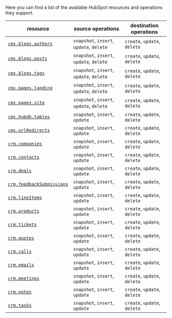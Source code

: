 Here you can find a list of the available HubSpot resources and operations they support.

| resource                                                                                      | source operations                        | destination operations       |
| --------------------------------------------------------------------------------------------- | ---------------------------------------- | ---------------------------- |
| [`cms.blogs.authors`](https://developers.hubspot.com/docs/api/cms/blog-authors)               | `snapshot`, `insert`, `update`, `delete` | `create`, `update`, `delete` |
| [`cms.blogs.posts`](https://developers.hubspot.com/docs/api/cms/blog-post)                    | `snapshot`, `insert`, `update`, `delete` | `create`, `update`, `delete` |
| [`cms.blogs.tags`](https://developers.hubspot.com/docs/api/cms/blog-tags)                     | `snapshot`, `insert`, `update`, `delete` | `create`, `update`, `delete` |
| [`cms.pages.landing`](https://developers.hubspot.com/docs/api/cms/pages)                      | `snapshot`, `insert`, `update`, `delete` | `create`, `update`, `delete` |
| [`cms.pages.site`](https://developers.hubspot.com/docs/api/cms/pages)                         | `snapshot`, `insert`, `update`, `delete` | `create`, `update`, `delete` |
| [`cms.hubdb.tables`](https://developers.hubspot.com/docs/api/cms/hubdb)                       | `snapshot`, `insert`, `update`           | `create`, `update`, `delete` |
| [`cms.urlRedirects`](https://developers.hubspot.com/docs/api/cms/url-redirects)               | `snapshot`, `insert`, `update`           | `create`, `update`, `delete` |
| [`crm.companies`](https://developers.hubspot.com/docs/api/crm/companies)                      | `snapshot`, `insert`, `update`           | `create`, `update`, `delete` |
| [`crm.contacts`](https://developers.hubspot.com/docs/api/crm/contacts)                        | `snapshot`, `insert`, `update`           | `create`, `update`, `delete` |
| [`crm.deals`](https://developers.hubspot.com/docs/api/crm/deals)                              | `snapshot`, `insert`, `update`           | `create`, `update`, `delete` |
| [`crm.feedbackSubmissions`](https://developers.hubspot.com/docs/api/crm/feedback-submissions) | `snapshot`, `insert`, `update`           | `create`, `update`, `delete` |
| [`crm.lineItems`](https://developers.hubspot.com/docs/api/crm/line-items)                     | `snapshot`, `insert`, `update`           | `create`, `update`, `delete` |
| [`crm.products`](https://developers.hubspot.com/docs/api/crm/products)                        | `snapshot`, `insert`, `update`           | `create`, `update`, `delete` |
| [`crm.tickets`](https://developers.hubspot.com/docs/api/crm/tickets)                          | `snapshot`, `insert`, `update`           | `create`, `update`, `delete` |
| [`crm.quotes`](https://developers.hubspot.com/docs/api/crm/quotes)                            | `snapshot`, `insert`, `update`           | `create`, `update`, `delete` |
| [`crm.calls`](https://developers.hubspot.com/docs/api/crm/calls)                              | `snapshot`, `insert`, `update`           | `create`, `update`, `delete` |
| [`crm.emails`](https://developers.hubspot.com/docs/api/crm/email)                             | `snapshot`, `insert`, `update`           | `create`, `update`, `delete` |
| [`crm.meetings`](https://developers.hubspot.com/docs/api/crm/meetings)                        | `snapshot`, `insert`, `update`           | `create`, `update`, `delete` |
| [`crm.notes`](https://developers.hubspot.com/docs/api/crm/notes)                              | `snapshot`, `insert`, `update`           | `create`, `update`, `delete` |
| [`crm.tasks`](https://developers.hubspot.com/docs/api/crm/tasks)                              | `snapshot`, `insert`, `update`           | `create`, `update`, `delete` |
